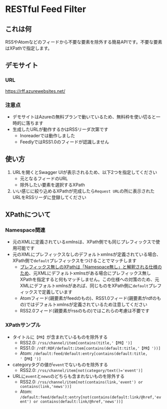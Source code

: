 # RESTful Feed Filter

## これは何

RSSやAtomなどのフィードから不要な要素を除外する簡易APIです。不要な要素はXPathで指定します。

## デモサイト

### URL

https://rff.azurewebsites.net/

### 注意点

* デモサイトはAzureの無料プランで動いているため、無料枠を使い切ると一時的に落ちます
* 生成したURLが動作するかはRSSリーダ次第です
    * Inoreaderでは動作しました
    * FeedlyではRSS1.0のフィードが認識しません

## 使い方

1. URLを開くとSwagger UIが表示されるため、以下2つを指定してください
    * 元となるフィードのURL
    * 除外したい要素を選択するXPath
1. いい感じに絞り込めるXPathが完成したら`Request URL`の所に表示されたURLをRSSリーダに登録してください

## XPathについて

### Namespace関連

* 元のXMLに定義されているxmlnsは、XPath側でも同じプレフィックスで使用可能です
* 元のXMLにプレフィックスなしのデフォルトxmlnsが定義されている場合、XPath側で`default`プレフィックスをつけることでマッチします
    * [プレフィックス無しのXPathは「Namespace無し」と解釈される仕様のため](https://docs.microsoft.com/ja-jp/dotnet/api/system.xml.xmlnode.selectnodes?view=net-6.0#remarks)、元XMLにデフォルトxmlnsがある場合にプレフィックス無しXPathを指定すると何もマッチしません。この仕様への対策のため、元XMLにデフォルトxmlnsがあれば、同じものをXPath側に`default`プレフィックスで定義しています
    * Atomフィード(親要素がfeedのもの)、RSS1.0フィード(親要素がrdfのもの)ではデフォルトxmlnsが定義されているため注意してください
    * RSS2.0フィード(親要素がrssのもの)ではこれらの考慮は不要です

### XPathサンプル

* タイトルに`【PR】`が含まれているものを除外する
    * RSS2.0: `/rss/channel/item[contains(title,'【PR】')]`
    * RSS1.0: `/rdf:RDF/default:item[contains(default:title,'【PR】'))]`
    * Atom: `/default:feed/default:entry[contains(default:title, '【PR】')]`
* categoryタグの値が`event`でないものを除外する
    * RSS2.0: `/rss/channel/item[not(category/text()='event')]`
* URLに`event`と`news`のどちらも含まれないものを除外する
    * RSS2.0: `/rss/channel/item[not(contains(link,'event') or contains(link,'news'))]`
    * Atom: `/default:feed/default:entry[not(contains(default:link/@href,'event') or contains(default:link/@href,'news'))]`
